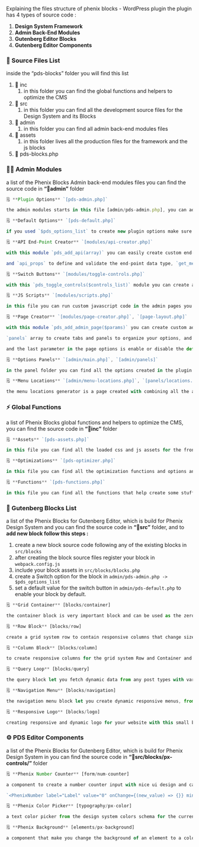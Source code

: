 Explaining the files structure of phenix blocks - WordPress plugin the plugin has 4 types of source code :

1. **Design System Framework**
2. **Admin Back-End Modules**
3. **Gutenberg Editor Blocks**
4. **Gutenberg Editor Components**

### 📁 Source Files List

inside the “pds-blocks” folder you will find this list

1. 📂 inc
    1. in this folder you can find the global functions and helpers to optimize the CMS
2. 📂 src
    1. in this folder you can find all the development source files for the Design System and its Blocks
3. 📂 admin
    1. in this folder you can find all admin back-end modules files
4. 📂 assets
    1. in this folder lives all the production files for the framework and the js blocks
5. 📄 pds-blocks.php

### 👨‍💻 Admin Modules

a list of the Phenix Blocks Admin back-end modules files you can find the source code in **“📁admin”** folder

```jsx
🗒️ **Plugin Options** `[pds-admin.php]`

the admin modules starts in this file [admin/pds-admin.php], you can add new options to register by using `$pds_options_list` each option requires `name`, `page` and optional `rest-api` support

```

```jsx
🗒️ **Default Options** `[pds-default.php]`

if you used `$pds_options_list` to create new plugin options make sure to register a default value for those options you have created in `admin/pds-default.php` file.

```

```jsx
🗒️ **API End-Point Creator** `[modules/api-creator.php]`

with this module `pds_add_api(array)` you can easily create custom end-point to your options and data in `yoursite.com/wp-json/pds-blocks/v2` and it take up to 6 parameters `api_slug` the path in the api url,  `read_prem`,`write_prem` to define and set `Permission` for Reading or Writing Data,

and `api_props` to define and validate the end-point data type, `get_method` the function to run when you send a GET request to the end-point, `set_method` the function to run when you send a SET request to the end-point.

```

```jsx
🗒️ **Switch Buttons** `[modules/toggle-controls.php]`

with this `pds_toggle_controls($controls_list)` module you can create a list of boolean options as switch buttons and it take an array of options each have and array with with 3 parameters `name`, the option slug name as registered in options, `title` for the option and svg `icon` image.

```

```jsx
🗒️ **JS Scripts** `[modules/scripts.php]`

in this file you can run custom javascript code in the admin pages you create with the plugin modules, which can be used to run phenix design system components and use them to build custom option controls.

```

```jsx
🗒️ **Page Creator** `[modules/page-creator.php]`, `[page-layout.php]`

with this module `pds_add_admin_page($params)` you can create custom admin pages for settings and options it create an admin page like the pre build ones in the plugin and it takes up to 5 parameters `title` and `description` for the page, form action `slug`,

`panels` array to create tabs and panels to organize your options, and each panel is an array of `title`, `description` slug `id`, and `icon` class names, `content` for the panel callback function that build the panels elements ,

and the last parameter in the page options is enable or disable the default submit button with a `boolean` true of false.

```

```jsx
🗒️ **Options Panels** `[admin/main.php]`, `[admin/panels]`

in the panel folder you can find all the options created in the plugin using the above modules to create `[blocks-settings.php]`, `[core-blocks.php]`, `[general-settings.php]`, `[optimization.php]` panels for enabling and disabling the plugin features.

```

```jsx
🗒️ **Menu Locations** `[admin/menu-locations.php]`, `[panels/locations.php]`

the menu locations generator is a page created with combining all the above modules to create a dynamic menu locations generator.

```

### ⚡ Global Functions

a list of Phenix Blocks global functions and helpers to optimize the CMS,
you can find the source code in **“📁inc”** folder

```jsx
🗒️ **Assets** `[pds-assets.php]`

in this file you can find all the loaded css and js assets for the front-end and the back-end and it includes : [ **phenix design system, fonts, admin new styles** ]

```

```jsx
🗒️ **Optimizations** `[pds-optimizer.php]`

in this file you can find all the optimization functions and options and almost all of it has options to enable/disable them from the wp-admin

```

```jsx
🗒️ **Functions** `[pds-functions.php]`

in this file you can find all the functions that help create some stuff in the theme like pagination structure, cleaning suffix, prefix strings, excerpt limitation etc.

```

### 🧩 Gutenberg Blocks List

a list of the Phenix Blocks for Gutenberg Editor, which is build for Phenix Design System and you can find the source code in **“📁src”** folder, and to **add new block follow this steps :**

1. create a new block source code following any of the existing blocks in `src/blocks`
2. after creating the block source files register your block in `webpack.config.js`
3. include your block assets in `src/blocks/blocks.php`
4. create a Switch option for the block in `admin/pds-admin.php -> $pds_options_list`
5. set a default value for the switch button in `admin/pds-default.php` to enable your block by default.

```jsx
🗒️ **Grid Container** [blocks/container]

the container block is very important block and can be used as the zero base wrapper for any layout structure you need to build using it with the grid row and columns.

```

```jsx
🗒️ **Row Block** [blocks/row]

create a grid system row to contain responsive columns that change size on each screen from 5 responsive breakpoints with all the Flex-Box Grid properties and features and you can use to create sliders or list a dynamic data from the query loop.

```

```jsx
🗒️ **Column Block** [blocks/column]

to create responsive columns for the grid system Row and Container and can be used to group and wrap any other elements and blocks.

```

```jsx
🗒️ **Query Loop** [blocks/query]

the query block let you fetch dynamic data from any post types with various options to set the loop card template, items count, pagination and sorting and its better to use it inside container and grid system blocks.

```

```jsx
🗒️ **Navigation Menu** [blocks/navigation]

the navigation menu block let you create dynamic responsive menus, from the menu post type and assign a unique location for it with the help of the PDS Locations Creator.

```

```jsx
🗒️ **Responsive Logo** [blocks/logo]

creating responsive and dynamic logo for your website with this small block component, it works just like the core "site-logo" block with extra feature to make it change in the mobile screen to the favicon or custom small icon.

```

### ⚙ PDS Editor Components

a list of the Phenix Blocks for Gutenberg Editor, which is build for Phenix Design System in you can find the source code in **“📁src/blocks/px-controls/”** folder

```jsx
🗒️ **Phenix Number Counter** [form/num-counter]

a component to create a number counter input with nice ui design and can take 6 attributes as options a `label`, `value`, `minimum` value, `maximum` value, and the `steps` of how match to increase or decrease the value and here is example for it :

`<PhenixNumber label="Label" value="0" onChange={(new_value) => {}} min={3} max={36} steps={1} />`

```

```jsx
🗒️ **Phenix Color Picker** [typography/px-color]

a text color picker from the design system colors schema for the current theme.

```

```jsx
🗒️ **Phenix Background** [elements/px-background]

a component that make you change the background of an element to a color or gradient from the design system or custom images

```
